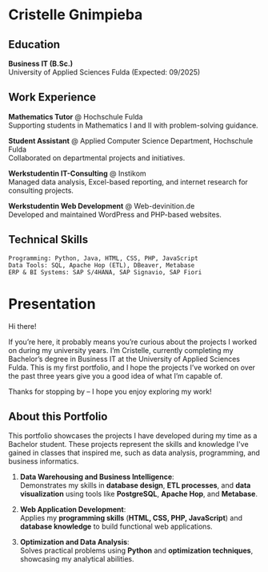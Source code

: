 # Cristelle Gnimpieba

## Education
  **Business IT (B.Sc.)**  
  University of Applied Sciences Fulda (Expected: 09/2025)  

## Work Experience
  **Mathematics Tutor** @ Hochschule Fulda  
  Supporting students in Mathematics I and II with problem-solving guidance.

  **Student Assistant** @ Applied Computer Science Department, Hochschule Fulda  
  Collaborated on departmental projects and initiatives.

  **Werkstudentin IT-Consulting** @ Instikom  
  Managed data analysis, Excel-based reporting, and internet research for consulting projects.

  **Werkstudentin Web Development** @ Web-devinition.de  
  Developed and maintained WordPress and PHP-based websites.


## Technical Skills

    Programming: Python, Java, HTML, CSS, PHP, JavaScript
    Data Tools: SQL, Apache Hop (ETL), DBeaver, Metabase
    ERP & BI Systems: SAP S/4HANA, SAP Signavio, SAP Fiori



# Presentation 

Hi there!

If you’re here, it probably means you’re curious about the projects I worked on during my university years.
I’m Cristelle, currently completing my Bachelor’s degree in Business IT at the University of Applied Sciences Fulda.
This is my first portfolio, and I hope the projects I’ve worked on over the past three years give you a good idea of what I’m capable of.

Thanks for stopping by – I hope you enjoy exploring my work!

## About this Portfolio

This portfolio showcases the projects I have developed during my time as a Bachelor student. These projects represent the skills and knowledge I've gained in classes that inspired me, such as data analysis, programming, and business informatics.

1. **Data Warehousing and Business Intelligence**:  
   Demonstrates my skills in **database design**, **ETL processes**, and **data visualization** using tools like **PostgreSQL**, **Apache Hop**, and **Metabase**.  

2. **Web Application Development**:  
   Applies my **programming skills** (**HTML, CSS, PHP, JavaScript**) and **database knowledge** to build functional web applications.  

3. **Optimization and Data Analysis**:  
   Solves practical problems using **Python** and **optimization techniques**, showcasing my analytical abilities.  